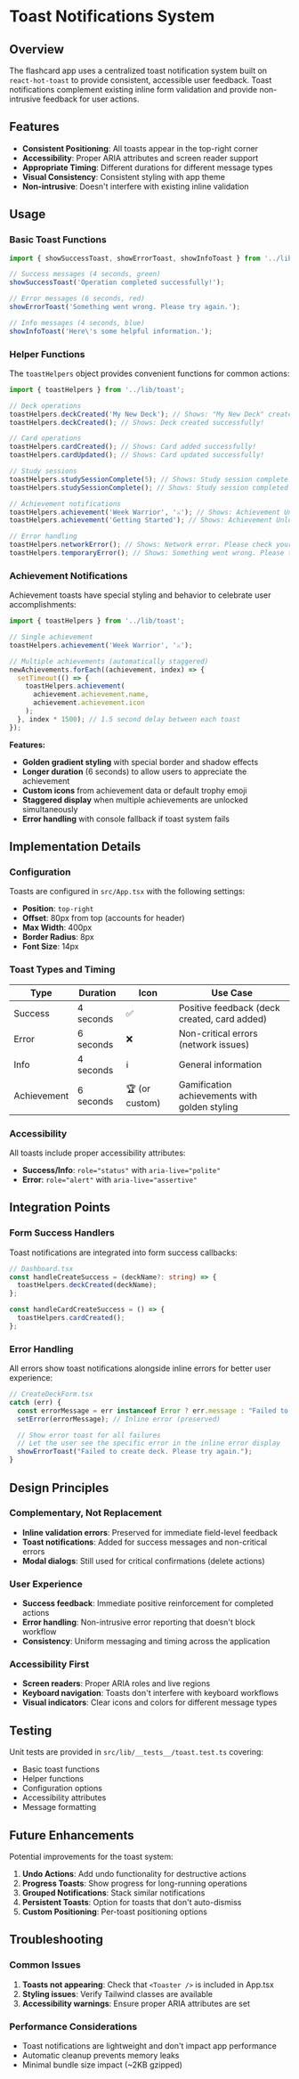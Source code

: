 # Toast Notifications System

## Overview

The flashcard app uses a centralized toast notification system built on `react-hot-toast` to provide consistent, accessible user feedback. Toast notifications complement existing inline form validation and provide non-intrusive feedback for user actions.

## Features

- **Consistent Positioning**: All toasts appear in the top-right corner
- **Accessibility**: Proper ARIA attributes and screen reader support
- **Appropriate Timing**: Different durations for different message types
- **Visual Consistency**: Consistent styling with app theme
- **Non-intrusive**: Doesn't interfere with existing inline validation

## Usage

### Basic Toast Functions

```typescript
import { showSuccessToast, showErrorToast, showInfoToast } from '../lib/toast';

// Success messages (4 seconds, green)
showSuccessToast('Operation completed successfully!');

// Error messages (6 seconds, red)
showErrorToast('Something went wrong. Please try again.');

// Info messages (4 seconds, blue)
showInfoToast('Here\'s some helpful information.');
```

### Helper Functions

The `toastHelpers` object provides convenient functions for common actions:

```typescript
import { toastHelpers } from '../lib/toast';

// Deck operations
toastHelpers.deckCreated('My New Deck'); // Shows: "My New Deck" created successfully!
toastHelpers.deckCreated(); // Shows: Deck created successfully!

// Card operations
toastHelpers.cardCreated(); // Shows: Card added successfully!
toastHelpers.cardUpdated(); // Shows: Card updated successfully!

// Study sessions
toastHelpers.studySessionComplete(5); // Shows: Study session complete! Reviewed 5 cards.
toastHelpers.studySessionComplete(); // Shows: Study session completed!

// Achievement notifications
toastHelpers.achievement('Week Warrior', '⚔️'); // Shows: Achievement Unlocked: Week Warrior
toastHelpers.achievement('Getting Started'); // Shows: Achievement Unlocked: Getting Started (with default trophy icon)

// Error handling
toastHelpers.networkError(); // Shows: Network error. Please check your connection and try again.
toastHelpers.temporaryError(); // Shows: Something went wrong. Please try again in a moment.
```

### Achievement Notifications

Achievement toasts have special styling and behavior to celebrate user accomplishments:

```typescript
import { toastHelpers } from '../lib/toast';

// Single achievement
toastHelpers.achievement('Week Warrior', '⚔️');

// Multiple achievements (automatically staggered)
newAchievements.forEach((achievement, index) => {
  setTimeout(() => {
    toastHelpers.achievement(
      achievement.achievement.name,
      achievement.achievement.icon
    );
  }, index * 1500); // 1.5 second delay between each toast
});
```

**Features:**
- **Golden gradient styling** with special border and shadow effects
- **Longer duration** (6 seconds) to allow users to appreciate the achievement
- **Custom icons** from achievement data or default trophy emoji
- **Staggered display** when multiple achievements are unlocked simultaneously
- **Error handling** with console fallback if toast system fails

## Implementation Details

### Configuration

Toasts are configured in `src/App.tsx` with the following settings:

- **Position**: `top-right`
- **Offset**: 80px from top (accounts for header)
- **Max Width**: 400px
- **Border Radius**: 8px
- **Font Size**: 14px

### Toast Types and Timing

| Type | Duration | Icon | Use Case |
|------|----------|------|----------|
| Success | 4 seconds | ✅ | Positive feedback (deck created, card added) |
| Error | 6 seconds | ❌ | Non-critical errors (network issues) |
| Info | 4 seconds | ℹ️ | General information |
| Achievement | 6 seconds | 🏆 (or custom) | Gamification achievements with golden styling |

### Accessibility

All toasts include proper accessibility attributes:

- **Success/Info**: `role="status"` with `aria-live="polite"`
- **Error**: `role="alert"` with `aria-live="assertive"`

## Integration Points

### Form Success Handlers

Toast notifications are integrated into form success callbacks:

```typescript
// Dashboard.tsx
const handleCreateSuccess = (deckName?: string) => {
  toastHelpers.deckCreated(deckName);
};

const handleCardCreateSuccess = () => {
  toastHelpers.cardCreated();
};
```

### Error Handling

All errors show toast notifications alongside inline errors for better user experience:

```typescript
// CreateDeckForm.tsx
catch (err) {
  const errorMessage = err instanceof Error ? err.message : "Failed to create deck";
  setError(errorMessage); // Inline error (preserved)

  // Show error toast for all failures
  // Let the user see the specific error in the inline error display
  showErrorToast("Failed to create deck. Please try again.");
}
```

## Design Principles

### Complementary, Not Replacement

- **Inline validation errors**: Preserved for immediate field-level feedback
- **Toast notifications**: Added for success messages and non-critical errors
- **Modal dialogs**: Still used for critical confirmations (delete actions)

### User Experience

- **Success feedback**: Immediate positive reinforcement for completed actions
- **Error handling**: Non-intrusive error reporting that doesn't block workflow
- **Consistency**: Uniform messaging and timing across the application

### Accessibility First

- **Screen readers**: Proper ARIA roles and live regions
- **Keyboard navigation**: Toasts don't interfere with keyboard workflows
- **Visual indicators**: Clear icons and colors for different message types

## Testing

Unit tests are provided in `src/lib/__tests__/toast.test.ts` covering:

- Basic toast functions
- Helper functions
- Configuration options
- Accessibility attributes
- Message formatting

## Future Enhancements

Potential improvements for the toast system:

1. **Undo Actions**: Add undo functionality for destructive actions
2. **Progress Toasts**: Show progress for long-running operations
3. **Grouped Notifications**: Stack similar notifications
4. **Persistent Toasts**: Option for toasts that don't auto-dismiss
5. **Custom Positioning**: Per-toast positioning options

## Troubleshooting

### Common Issues

1. **Toasts not appearing**: Check that `<Toaster />` is included in App.tsx
2. **Styling issues**: Verify Tailwind classes are available
3. **Accessibility warnings**: Ensure proper ARIA attributes are set

### Performance Considerations

- Toast notifications are lightweight and don't impact app performance
- Automatic cleanup prevents memory leaks
- Minimal bundle size impact (~2KB gzipped)
